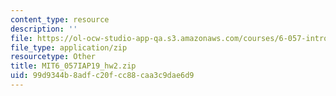 ```yaml
---
content_type: resource
description: ''
file: https://ol-ocw-studio-app-qa.s3.amazonaws.com/courses/6-057-introduction-to-matlab-january-iap-2019/99d9344b8adfc20fcc88caa3c9dae6d9_MIT6_057IAP19_hw2.zip
file_type: application/zip
resourcetype: Other
title: MIT6_057IAP19_hw2.zip
uid: 99d9344b-8adf-c20f-cc88-caa3c9dae6d9
---
```

